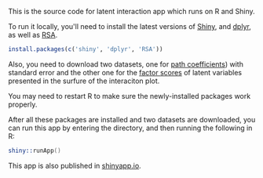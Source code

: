 This is the source code for latent interaction app which runs on R and Shiny. 


To run it locally, you'll need to install the latest versions of [Shiny](http://shiny.rstudio.com), and [dplyr](https://github.com/hadley/dplyr), as well as [RSA](http://cran.r-project.org/web/packages/RSA/index.html).

```r
install.packages(c('shiny', 'dplyr', 'RSA'))
```

Also, you need to download two datasets, one for [path coefficients](https://github.com/JiesiGuo/Expectancy-Value-interaction-shiny/blob/master/inter_plot.csv)) with standard error and the other one for the [factor scores](https://github.com/JiesiGuo/Expectancy-Value-interaction-shiny/blob/master/factor_scores.csv) of latent variables presented in the surfure of the interaciton plot.

You may need to restart R to make sure the newly-installed packages work properly.

After all these packages are installed and two datasets are downloaded, you can run this app by entering the directory, and then running the following in R:

```s
shiny::runApp()
```
This app is also published in [shinyapp.io](https://jiesiguo.shinyapps.io/latent_interaction).
